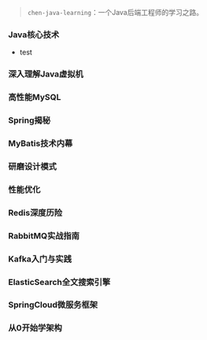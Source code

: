 > `chen-java-learning`：一个Java后端工程师的学习之路。

### Java核心技术
- test

### 深入理解Java虚拟机

### 高性能MySQL

### Spring揭秘

### MyBatis技术内幕

### 研磨设计模式

### 性能优化

### Redis深度历险

### RabbitMQ实战指南

### Kafka入门与实践

### ElasticSearch全文搜索引擎

### SpringCloud微服务框架

### 从0开始学架构
